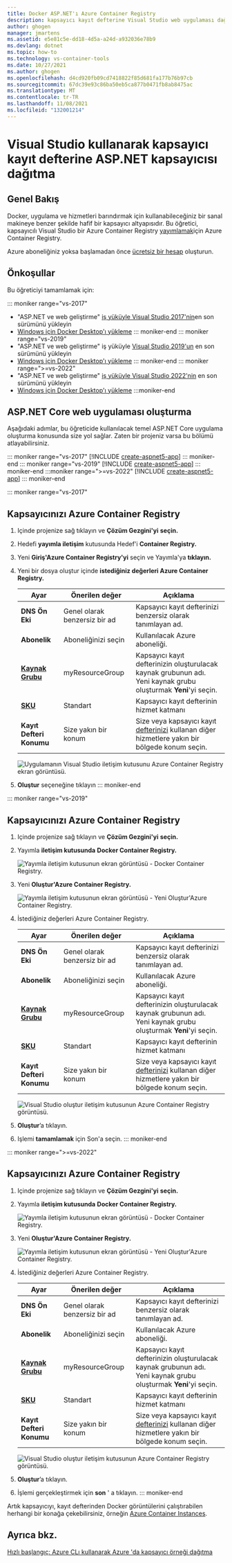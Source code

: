```yaml
---
title: Docker ASP.NET'ı Azure Container Registry
description: kapsayıcı kayıt defterine Visual Studio web uygulaması dağıtmak ASP.NET ASP.NET Core Kapsayıcı Araçları'nın nasıl kullanıla öğrenin
author: ghogen
manager: jmartens
ms.assetid: e5e81c5e-dd18-4d5a-a24d-a932036e78b9
ms.devlang: dotnet
ms.topic: how-to
ms.technology: vs-container-tools
ms.date: 10/27/2021
ms.author: ghogen
ms.openlocfilehash: d4cd920fb09cd7418822f85d681fa177b76b97cb
ms.sourcegitcommit: 67dc39e93c86ba50eb5ca877b0471fb8ab8475ac
ms.translationtype: MT
ms.contentlocale: tr-TR
ms.lasthandoff: 11/08/2021
ms.locfileid: "132001214"
---
```

# <a name="deploy-an-aspnet-container-to-a-container-registry-using-visual-studio"></a>Visual Studio kullanarak kapsayıcı kayıt defterine ASP.NET kapsayıcısı dağıtma

## <a name="overview"></a>Genel Bakış

Docker, uygulama ve hizmetleri barındırmak için kullanabileceğiniz bir sanal makineye benzer şekilde hafif bir kapsayıcı altyapısıdır.
Bu öğretici, kapsayıcılı Visual Studio bir Azure Container Registry [yayımlamak](https://azure.microsoft.com/services/container-registry)için Azure Container Registry.

Azure aboneliğiniz yoksa başlamadan önce [ücretsiz bir hesap](https://azure.microsoft.com/free/dotnet/?utm_source=acr-publish-doc&utm_medium=docs&utm_campaign=docs) oluşturun.

## <a name="prerequisites"></a>Önkoşullar

Bu öğreticiyi tamamlamak için:

::: moniker range="vs-2017"
* "ASP.NET ve web geliştirme" [iş yüküyle Visual Studio 2017'nin](https://visualstudio.microsoft.com/vs/older-downloads/?utm_medium=microsoft&utm_source=docs.microsoft.com&utm_campaign=vs+2017+download)en son sürümünü yükleyin
* [Windows için Docker Desktop'ı yükleme](https://docs.docker.com/desktop/windows/install/)
::: moniker-end
::: moniker range="vs-2019"
* "ASP.NET ve web geliştirme" iş yüküyle [Visual Studio 2019'un](https://visualstudio.microsoft.com/downloads) en son sürümünü yükleyin
* [Windows için Docker Desktop'ı yükleme](https://docs.docker.com/desktop/windows/install/)
::: moniker-end
::: moniker range=">=vs-2022"
* "ASP.NET ve web geliştirme" [iş yüküyle Visual Studio 2022'nin](https://visualstudio.microsoft.com/downloads) en son sürümünü yükleyin
* [Windows için Docker Desktop'ı yükleme](https://docs.docker.com/desktop/windows/install/)
:::moniker-end

## <a name="create-an-aspnet-core-web-app"></a>ASP.NET Core web uygulaması oluşturma

Aşağıdaki adımlar, bu öğreticide kullanılacak temel ASP.NET Core uygulama oluşturma konusunda size yol sağlar. Zaten bir projeniz varsa bu bölümü atlayabilirsiniz.

::: moniker range="vs-2017"
[!INCLUDE [create-aspnet5-app](../azure/includes/create-aspnet5-app.md)]
::: moniker-end
::: moniker range="vs-2019"
[!INCLUDE [create-aspnet5-app](../azure/includes/vs-2019/create-aspnet5-app-2019.md)]
::: moniker-end
:::moniker range=">=vs-2022"
[!INCLUDE [create-aspnet5-app](../azure/includes/vs-2022/create-aspnet5-app-2022.md)]
::: moniker-end

::: moniker range="vs-2017"

## <a name="publish-your-container-to-azure-container-registry"></a>Kapsayıcınızı Azure Container Registry

1. Içinde projenize sağ tıklayın ve **Çözüm Gezgini'yi** **seçin.**
2. Hedefi **yayımla iletişim** kutusunda Hedef'i **Container Registry.**
3. Yeni **Giriş'Azure Container Registry'yi** seçin ve Yayımla'ya **tıklayın.**
4. Yeni bir dosya oluştur içinde **istediğiniz değerleri Azure Container Registry.**

    | Ayar      | Önerilen değer  | Açıklama                                |
    | ------------ |  ------- | -------------------------------------------------- |
    | **DNS Ön Eki** | Genel olarak benzersiz bir ad | Kapsayıcı kayıt defterinizi benzersiz olarak tanımlayan ad. |
    | **Abonelik** | Aboneliğinizi seçin | Kullanılacak Azure aboneliği. |
    | **[Kaynak Grubu](/azure/azure-resource-manager/resource-group-overview)** | myResourceGroup |  Kapsayıcı kayıt defterinizin oluşturulacak kaynak grubunun adı. Yeni kaynak grubu oluşturmak **Yeni**'yi seçin.|
    | **[SKU](/azure/container-registry/container-registry-skus)** | Standart | Kapsayıcı kayıt defterinin hizmet katmanı  |
    | **Kayıt Defteri Konumu** | Size yakın bir konum | Size veya kapsayıcı kayıt [defterinizi](https://azure.microsoft.com/regions/) kullanan diğer hizmetlere yakın bir bölgede konum seçin. |

    ![Uygulamanın Visual Studio iletişim kutusunu Azure Container Registry ekran görüntüsü.](media/hosting-web-apps-in-docker/vs-azure-container-registry-provisioning-dialog.png)

5. **Oluştur** seçeneğine tıklayın
::: moniker-end

::: moniker range="vs-2019"
## <a name="publish-your-container-to-azure-container-registry"></a>Kapsayıcınızı Azure Container Registry
1. Içinde projenize sağ tıklayın ve **Çözüm Gezgini'yi** **seçin.**
2. Yayımla **iletişim kutusunda** **Docker Container Registry.**

   ![Yayımla iletişim kutusunun ekran görüntüsü - Docker Container Registry.](media/container-tools/vs-2019/docker-container-registry.png)

3. Yeni **Oluştur'Azure Container Registry.**
 
   ![Yayımla iletişim kutusunun ekran görüntüsü - Yeni Oluştur'Azure Container Registry.](media/container-tools/vs-2019/select-existing-or-create-new-azure-container-registry.png)

4. İstediğiniz değerleri Azure Container Registry. 

    | Ayar      | Önerilen değer  | Açıklama                                |
    | ------------ |  ------- | -------------------------------------------------- |
    | **DNS Ön Eki** | Genel olarak benzersiz bir ad | Kapsayıcı kayıt defterinizi benzersiz olarak tanımlayan ad. |
    | **Abonelik** | Aboneliğinizi seçin | Kullanılacak Azure aboneliği. |
    | **[Kaynak Grubu](/azure/azure-resource-manager/resource-group-overview)** | myResourceGroup |  Kapsayıcı kayıt defterinizin oluşturulacak kaynak grubunun adı. Yeni kaynak grubu oluşturmak **Yeni**'yi seçin.|
    | **[SKU](/azure/container-registry/container-registry-skus)** | Standart | Kapsayıcı kayıt defterinin hizmet katmanı  |
    | **Kayıt Defteri Konumu** | Size yakın bir konum | Size veya kapsayıcı kayıt [defterinizi](https://azure.microsoft.com/regions/) kullanan diğer hizmetlere yakın bir bölgede konum seçin. |

    ![Visual Studio oluştur iletişim kutusunun Azure Container Registry görüntüsü.](media/hosting-web-apps-in-docker/vs-azure-container-registry-provisioning-dialog-2019.png)

5. **Oluştur**’a tıklayın.

6. Işlemi **tamamlamak** için Son'a seçin.
::: moniker-end

::: moniker range=">=vs-2022"
## <a name="publish-your-container-to-azure-container-registry"></a>Kapsayıcınızı Azure Container Registry
1. Içinde projenize sağ tıklayın ve **Çözüm Gezgini'yi** **seçin.**
2. Yayımla **iletişim kutusunda** **Docker Container Registry.**

   ![Yayımla iletişim kutusunun ekran görüntüsü - Docker Container Registry.](media/container-tools/vs-2022/docker-container-registry.png)

3. Yeni **Oluştur'Azure Container Registry.**
 
   ![Yayımla iletişim kutusunun ekran görüntüsü - Yeni Oluştur'Azure Container Registry.](media/container-tools/vs-2022/select-existing-or-create-new-azure-container-registry.png)

4. İstediğiniz değerleri Azure Container Registry. 

    | Ayar      | Önerilen değer  | Açıklama                                |
    | ------------ |  ------- | -------------------------------------------------- |
    | **DNS Ön Eki** | Genel olarak benzersiz bir ad | Kapsayıcı kayıt defterinizi benzersiz olarak tanımlayan ad. |
    | **Abonelik** | Aboneliğinizi seçin | Kullanılacak Azure aboneliği. |
    | **[Kaynak Grubu](/azure/azure-resource-manager/resource-group-overview)** | myResourceGroup |  Kapsayıcı kayıt defterinizin oluşturulacak kaynak grubunun adı. Yeni kaynak grubu oluşturmak **Yeni**'yi seçin.|
    | **[SKU](/azure/container-registry/container-registry-skus)** | Standart | Kapsayıcı kayıt defterinin hizmet katmanı  |
    | **Kayıt Defteri Konumu** | Size yakın bir konum | Size veya kapsayıcı kayıt [defterinizi](https://azure.microsoft.com/regions/) kullanan diğer hizmetlere yakın bir bölgede konum seçin. |

    ![Visual Studio oluştur iletişim kutusunun Azure Container Registry görüntüsü.](media/container-tools/vs-2022/vs-azure-container-registry-provisioning-dialog.png)

5. **Oluştur**’a tıklayın.

6. İşlemi gerçekleştirmek için **son** ' a tıklayın.
::: moniker-end


Artık kapsayıcıyı, kayıt defterinden Docker görüntülerini çalıştırabilen herhangi bir konağa çekebilirsiniz, örneğin [Azure Container Instances](/azure/container-instances/container-instances-tutorial-deploy-app).

## <a name="see-also"></a>Ayrıca bkz.

[Hızlı başlangıç: Azure CLı kullanarak Azure 'da kapsayıcı örneği dağıtma](/azure/container-instances/container-instances-quickstart)
